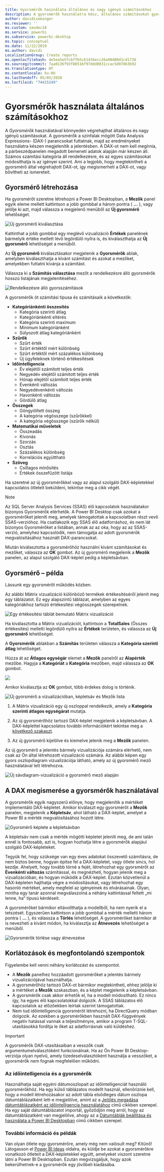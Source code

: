 ```yaml
---
title: Gyorsmérők használata általános és nagy igényű számításokhoz
description: A gyorsmérők használatra kész, általános számításokat gyorsan elvégző DAX-képleteket biztosítanak.
author: davidiseminger
ms.reviewer: ''
ms.custom: seodec18
ms.service: powerbi
ms.subservice: powerbi-desktop
ms.topic: conceptual
ms.date: 11/22/2019
ms.author: davidi
LocalizationGroup: Create reports
ms.openlocfilehash: 4e5ea5e5fcbffb5c61434ecc26a90d80d1cd1736
ms.sourcegitcommit: 7aa0136f93f88516f97ddd8031ccac5d07863b92
ms.translationtype: HT
ms.contentlocale: hu-HU
ms.lasthandoff: 05/05/2020
ms.locfileid: "74415249"
---
```

# <a name="use-quick-measures-for-common-calculations"></a>Gyorsmérők használata általános számításokhoz
A *Gyorsmérők* használatával könnyedén végrehajthat általános és nagy igényű számításokat. A gyorsmérők a színfalak mögött Data Analysis Expressions- (DAX-) parancsokat futtatnak, majd az eredményeket használatra készen megjelenítik a jelentésben. A DAX-ot nem kell megírnia, a párbeszédpanelen megadott bemeneti adatok alapján már készen áll. Számos számítási kategória áll rendelkezésre, és az egyes számításokat módosíthatja is az igényei szerint. Ami a legjobb, hogy megtekintheti a gyorsmérő által végrehajtott DAX-ot, így megismerheti a DAX-ot, vagy bővítheti az ismereteit.

## <a name="create-a-quick-measure"></a>Gyorsmérő létrehozása

Ha gyorsmérőt szeretne létrehozni a Power BI Desktopban, a **Mezők** panel egyik eleme mellett kattintson a jobb gombbal a három pontra ( **...** ), vagy jelölje ki azt, majd válassza a megjelenő menüből az **Új gyorsmérő** lehetőséget. 

![Új gyorsmérő kiválasztása](media/desktop-quick-measures/quick-measures_01.png)

Kattinthat a jobb gombbal egy meglévő vizualizáció **Értékek** panelének bármelyik értéke mellett lévő legördülő nyílra is, és kiválaszthatja az **Új gyorsmérő** lehetőséget a menüből. 

Az **Új gyorsmérő** kiválasztásakor megjelenik a **Gyorsmérők** ablak, amelyben kiválaszthatja a kívánt számítást és azokat a mezőket, amelyekben futtatni kívánja a számítást. 

Válassza ki a **Számítás választása** mezőt a rendelkezésre álló gyorsmérők hosszú listájának megjelenítéséhez. 

![Rendelkezésre álló gyorsszámítások](media/desktop-quick-measures/quick-measures_04.png)

A gyorsmérők öt számítási típusa és számításaik a következők:

* **Kategóriánkénti összesítés**
  * Kategória szerinti átlag
  * Kategóriánkénti eltérés
  * Kategória szerinti maximum
  * Minimum kategóriánként
  * Súlyozott átlag kategóriánként
* **Szűrők**
  * Szűrt érték
  * Szűrt értéktől mért különbség
  * Szűrt értéktől mért százalékos különbség
  * Új ügyfeleknek történő értékesítések
* **Időintelligencia**
  * Év elejétől számított teljes érték
  * Negyedév elejétől számított teljes érték
  * Hónap elejétől számított teljes érték
  * Évenkénti változás
  * Negyedévenkénti változás
  * Havonkénti változás
  * Gördülő átlag
* **Összegek**
  * Göngyölített összeg
  * A kategória végösszege (szűrőkkel)
  * A kategória végösszege (szűrők nélkül)
* **Matematikai műveletek**
  * Összeadás
  * Kivonás
  * Szorzás
  * Osztás
  * Százalékos különbség
  * Korrelációs együttható
* **Szöveg**
  * Csillagos minősítés
  * Értékek összefűzött listája

Ha szeretné az új gyorsmérőkkel vagy az alapul szolgáló DAX-képletekkel kapcsolatos ötleteit beküldeni, tekintse meg a cikk végét.

> [!NOTE]
> Az SQL Server Analysis Services (SSAS) élő kapcsolatok használatakor bizonyos Gyorsmérők elérhetők. A Power BI Desktop csak azokat a gyorsmérőket jeleníti meg, amelyek támogatottak a kapcsolatban részt vevő SSAS-verzióhoz. Ha csatlakozik egy SSAS élő adatforráshoz, és nem lát bizonyos Gyorsmérőket a listában, annak az az oka, hogy az az SSAS-verzió, amelyhez kapcsolódik, nem támogatja az adott gyorsmérők megvalósításához használt DAX-parancsokat.

Miután kiválasztotta a gyorsmérőhöz használni kívánt számításokat és mezőket, válassza az **OK** gombot. Az új gyorsmérő megjelenik a **Mezők** panelen, az alapul szolgáló DAX-képlet pedig a képletsávban. 

## <a name="quick-measure-example"></a>Gyorsmérő – példa
Lássunk egy gyorsmérőt működés közben.

Az alábbi Mátrix vizualizáció különböző termékek értékesítéséről jelenít meg egy táblázatot. Ez egy alapszintű táblázat, amelyben az egyes kategóriákhoz tartozó értékesítési végösszegek szerepelnek.

![Egy értékesítési táblát bemutató Mátrix vizualizáció](media/desktop-quick-measures/quick-measures_05.png)

Ha kiválasztotta a Mátrix vizualizációt, kattintson a **TotalSales** (Összes értékesítés) melletti legördülő nyílra az **Értékek** területen, és válassza az **Új gyorsmérő** lehetőséget. 

A **Gyorsmérők** ablakban a **Számítás** területen válassza a **Kategória szerinti átlag** lehetőséget. 

Húzza át az **Átlagos egységár** elemet a **Mezők** panelről az **Alapérték** mezőbe. Hagyja a **Kategóriát** a **Kategória** mezőben, majd válassza az **OK** gombot. 

![](media/desktop-quick-measures/quick-measures_06.png)

Amikor kiválasztja az **OK** gombot, több érdekes dolog is történik.

![Új gyorsmérő a vizualizációban, képletsáv és Mezők lista](media/desktop-quick-measures/quick-measures_07.png)

1. A Mátrix vizualizáció egy új oszloppal rendelkezik, amely a **Kategória szerinti átlagos egységárat** mutatja.
   
2. Az új gyorsmérőhöz tartozó DAX-képlet megjelenik a képletsávban. A DAX-képlettel kapcsolatos további információkért tekintse meg a [következő szakaszt](#learn-dax-by-using-quick-measures).
   
3. Az új gyorsmérő kijelölve és kiemelve jelenik meg a **Mezők** panelen. 

Az új gyorsmérő a jelentés bármely vizualizációja számára elérhető, nem csak az Ön által létrehozott vizualizáció számára. Az alábbi képen egy gyors oszlopdiagram vizualizációja látható, amely az új gyorsmérő mező használatával lett létrehozva.

![Új sávdiagram-vizualizáció a gyorsmérő mező alapján](media/desktop-quick-measures/quick-measures_09.png)

## <a name="learn-dax-by-using-quick-measures"></a>A DAX megismerése a gyorsmérők használatával
A gyorsmérők egyik nagyszerű előnye, hogy megjelenítik a mértéket implementáló DAX-képletet. Amikor kiválaszt egy gyorsmérőt a **Mezők** panelen, megjelenik a **Képletsáv**, ahol látható a DAX-képlet, amelyet a Power BI a mérték megvalósításához hozott létre.

![Gyorsmérő képlete a képletsávban](media/desktop-quick-measures/quick-measures_10.png)

A képletsáv nem csak a mérték mögötti képletet jeleníti meg, de ami talán ennél is fontosabb, azt is, hogyan hozhatja létre a gyorsmérők alapjául szolgáló DAX-képleteket.

Tegyük fel, hogy szüksége van egy éves adatokat összevető számításra, de nem biztos benne, hogyan építse fel a DAX-képletet, vagy ötlete sincs, hol kezdje. Ahelyett, hogy tovább törné a fejét, létrehozhat egy gyorsmérőt az **Évenkénti változás** számítással, és megnézheti, hogyan jelenik meg a vizualizációban, és hogyan működik a DAX-képlet. Ezután közvetlenül a DAX-képleten hajthatja végre a módosításokat, vagy létrehozhat egy hasonló mértéket, amely megfelel az igényeinek és elvárásainak. Olyan, mintha egy tanár azonnal megválaszolná a néhány kattintással feltett „mi lenne, ha” típusú kérdéseit. 

A gyorsmérőket bármikor eltávolíthatja a modellből, ha nem nyerik el a tetszését. Egyszerűen kattintson a jobb gombbal a mérték melletti három pontra ( **...** ), és válassza a **Törlés** lehetőséget. A gyorsmérőket bármikor át is nevezheti a kívánt módon, ha kiválasztja az **Átnevezés** lehetőséget a menüből. 

![Gyorsmérők törlése vagy átnevezése](media/desktop-quick-measures/quick-measures_11.png)

## <a name="limitations-and-considerations"></a>Korlátozások és megfontolandó szempontok
Figyelembe kell venni néhány korlátozást és szempontot.

- A **Mezők** panelhez hozzáadott gyorsmérőket a jelentés bármely vizualizációjával használhatja.
- A gyorsmérőhöz tartozó DAX-ot bármikor megtekintheti, ehhez jelölje ki a mértéket a **Mezők** szakaszban, és a képlet megjelenik a képletsávban.
- A gyorsmérők csak akkor érhetők el, ha a modell módosítható. Ez nincs így, ha egyes élő kapcsolatokkal dolgozik. A SSAS táblázatos élő kapcsolatok az előzőekben leírtak szerint támogatottak.
- Nem tud időintelligencia gyorsmérőt létrehozni, ha DirectQuery módban dolgozik. Az ezekben a gyorsmérőkben használt DAX-függvények negatív hatással vannak a teljesítményre, amikor a program T-SQL-utasításokká fordítja le őket az adatforrásnak való küldéshez.

> [!IMPORTANT]
> A gyorsmérők DAX-utasításaiban a vesszők csak argumentumelválasztóként funkcionálnak. Ha az Ön Power BI Desktop-verziója olyan nyelvű, amely tizedeselválasztóként használja a vesszőket, a gyorsmérők nem fognak megfelelően működni.

### <a name="time-intelligence-and-quick-measures"></a>Az időintelligencia és a gyorsmérők
Használhatja saját egyéni dátumoszlopait az időintelligenciát használó gyorsmérőkhöz. Ha egy külső táblázatos modellt használ, ellenőriznie kell, hogy a modell létrehozásakor az adott tábla elsődleges dátum oszlopa dátumtáblázatként lett-e megjelölve, amint az a [Jelölés megadása dátumtáblázatként az időintelligencia használatához](https://docs.microsoft.com/sql/analysis-services/tabular-models/specify-mark-as-date-table-for-use-with-time-intelligence-ssas-tabular) című cikkben szerepel. Ha egy saját dátumtáblázatot importál, győződjön meg arról, hogy az dátumtáblázatként van megjelölve, ahogy az a [Dátumtáblák beállítása és használata a Power BI Desktopban](desktop-date-tables.md) című cikkben szerepel.

### <a name="additional-information-and-examples"></a>További információ és példák
Van olyan ötlete egy gyorsmérőre, amely még nem valósult meg? Kitűnő! Látogasson el [Power BI Ideas](https://go.microsoft.com/fwlink/?linkid=842906) oldalra, és küldje be azokat a gyorsmérőkre vonatkozó ötleteit a DAX-képletekkel együtt, amelyeket viszont szeretne látni a Power BI Desktopban. Ezután megvizsgáljuk, hogy azok bekerülhetnek-e a gyorsmérők egy jövőbeli kiadásába.

